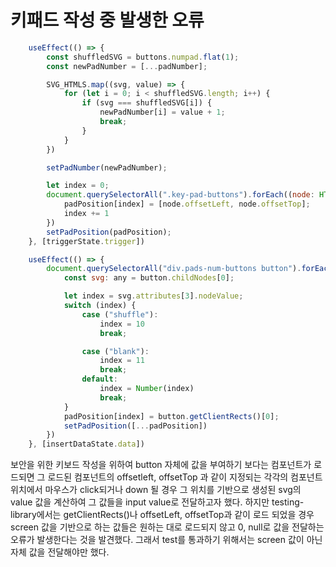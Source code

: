 # 키패드 작성 중 발생한 오류

```javascript
    useEffect(() => {
        const shuffledSVG = buttons.numpad.flat(1);
        const newPadNumber = [...padNumber];

        SVG_HTMLS.map((svg, value) => {
            for (let i = 0; i < shuffledSVG.length; i++) {
                if (svg === shuffledSVG[i]) {
                    newPadNumber[i] = value + 1;
                    break;
                }
            }
        })

        setPadNumber(newPadNumber);

        let index = 0;
        document.querySelectorAll(".key-pad-buttons").forEach((node: HTMLElement) => {
            padPosition[index] = [node.offsetLeft, node.offsetTop];
            index += 1
        })
        setPadPosition(padPosition);
    }, [triggerState.trigger])
```

```javascript
    useEffect(() => {
        document.querySelectorAll("div.pads-num-buttons button").forEach(button => {
            const svg: any = button.childNodes[0];

            let index = svg.attributes[3].nodeValue;
            switch (index) {
                case ("shuffle"):
                    index = 10
                    break;

                case ("blank"):
                    index = 11
                    break;
                default:
                    index = Number(index)
                    break;
            }
            padPosition[index] = button.getClientRects()[0];
            setPadPosition([...padPosition])
        })
    }, [insertDataState.data])
```

보안을 위한 키보드 작성을 위하여 button 자체에 값을 부여하기 보다는 컴포넌트가 로드되면 그 로드된 컴포넌트의 offsetleft, offsetTop 과 같이 지정되는 각각의 컴포넌트 위치에서 마우스가 click되거나 down 될 경우 그 위치를 기반으로 생성된 svg의 value 값을 계산하여 그 값들을 input value로 전달하고자 했다. 하지만 testing-library에서는 getClientRects()나 offsetLeft, offsetTop과 같이 로드 되었을 경우 screen 값을 기반으로 하는 값들은 원하는 대로 로드되지 않고 0, null로 값을 전달하는 오류가 발생한다는 것을 발견했다. 그래서 test를 통과하기 위해서는 screen 값이 아닌 자체 값을 전달해야만 했다.